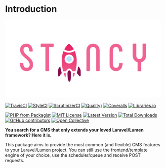 # Introduction

![Stancy](.gitbook/assets/banner.png)

[![TravisCI](https://img.shields.io/travis/Astrotomic/stancy/master?label=TravisCI&style=flat-square)](https://travis-ci.org/Astrotomic/stancy/branches) [![StyleCI](https://styleci.io/repos/210212315/shield)](https://styleci.io/repos/210212315) [![ScrutinizerCI](https://img.shields.io/scrutinizer/build/g/Astrotomic/stancy?label=ScrutinizerCI&style=flat-square)](https://scrutinizer-ci.com/g/Astrotomic/stancy) [![Quality\)](https://img.shields.io/scrutinizer/quality/g/Astrotomic/stancy?label=Quality&style=flat-square)](https://scrutinizer-ci.com/g/Astrotomic/stancy) [![Coveralls](https://img.shields.io/coveralls/github/Astrotomic/stancy?label=Coverage&style=flat-square)](https://coveralls.io/github/Astrotomic/stancy) [![Libraries.io](https://img.shields.io/librariesio/github/Astrotomic/stancy?label=Dependencies&style=flat-square)](https://libraries.io/packagist/astrotomic%2Fstancy)

[![PHP from Packagist](https://img.shields.io/packagist/php-v/astrotomic/stancy?label=PHP&style=flat-square)](https://packagist.org/packages/astrotomic/stancy) [![MIT License](https://img.shields.io/github/license/Astrotomic/stancy.svg?label=License&color=blue&style=flat-square)](https://github.com/Astrotomic/stancy/blob/master/LICENSE.md) [![Latest Version](http://img.shields.io/packagist/v/astrotomic/stancy.svg?label=Release&style=flat-square)](https://packagist.org/packages/astrotomic/stancy) [![Total Downloads](https://img.shields.io/packagist/dt/astrotomic/stancy.svg?label=Downloads&style=flat-square)](https://packagist.org/packages/astrotomic/stancy) [![GitHub contributors](https://img.shields.io/github/contributors/Astrotomic/stancy?label=Contributors&style=flat-square)](https://github.com/Astrotomic/stancy/graphs/contributors) [![Open Collective](https://img.shields.io/opencollective/all/astrotomic?label=Backers&style=flat-square)](https://opencollective.com/astrotomic)

**You search for a CMS that only extends your loved Laravel/Lumen framework? Here it is.**

This package aims to provide the most common \(and flexible\) CMS features to your Laravel/Lumen project. You can still use the frontend/template engine of your choice, use the scheduler/queue and receive POST requests.

